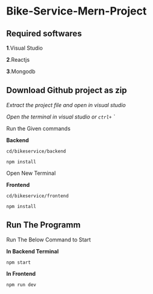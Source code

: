 # Bike-Service-Mern-Project
## Required softwares
**1**.Visual Studio

**2**.Reactjs

**3**.Mongodb

## Download Github project as zip
*Extract the project file and open in visual studio*

*Open the terminal in visual studio or `ctrl+` `*

Run the Given commands

**Backend**

```cd
cd/bikeservice/backend
```

```install
npm install
```
Open New Terminal

**Frontend**

```cd
cd/bikeservice/frontend
```

```install
npm install
```

## Run The Programm

Run The Below Command to Start

**In Backend Terminal**

```cd
npm start
```

**In Frontend**

```cd
npm run dev
```
